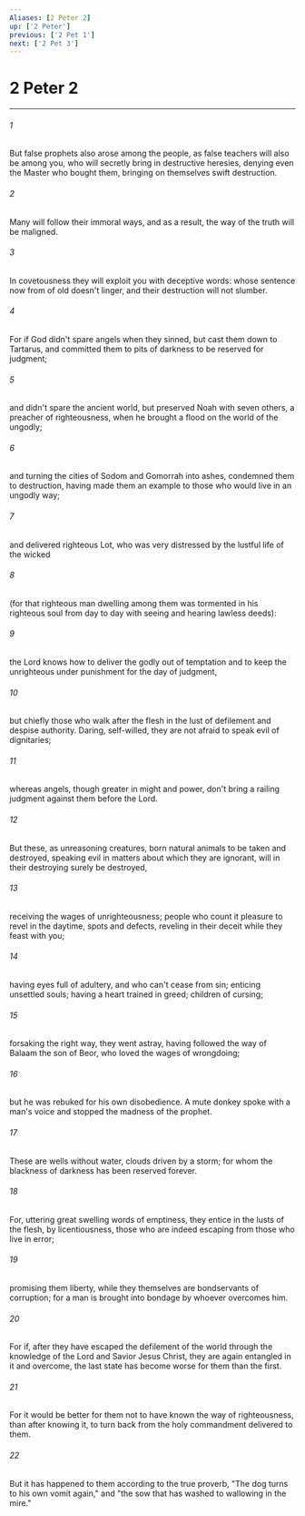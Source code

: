 ```yaml
---
Aliases: [2 Peter 2]
up: ['2 Peter']
previous: ['2 Pet 1']
next: ['2 Pet 3']
---
```

# 2 Peter 2
***





###### 1 

But false prophets also arose among the people, as false teachers will also be among you, who will secretly bring in destructive heresies, denying even the Master who bought them, bringing on themselves swift destruction. 



###### 2 

Many will follow their immoral ways, and as a result, the way of the truth will be maligned. 



###### 3 

In covetousness they will exploit you with deceptive words: whose sentence now from of old doesn't linger, and their destruction will not slumber. 



###### 4 

For if God didn't spare angels when they sinned, but cast them down to Tartarus, and committed them to pits of darkness to be reserved for judgment; 



###### 5 

and didn't spare the ancient world, but preserved Noah with seven others, a preacher of righteousness, when he brought a flood on the world of the ungodly; 



###### 6 

and turning the cities of Sodom and Gomorrah into ashes, condemned them to destruction, having made them an example to those who would live in an ungodly way; 



###### 7 

and delivered righteous Lot, who was very distressed by the lustful life of the wicked 



###### 8 

(for that righteous man dwelling among them was tormented in his righteous soul from day to day with seeing and hearing lawless deeds): 



###### 9 

the Lord knows how to deliver the godly out of temptation and to keep the unrighteous under punishment for the day of judgment, 



###### 10 

but chiefly those who walk after the flesh in the lust of defilement and despise authority. Daring, self-willed, they are not afraid to speak evil of dignitaries; 



###### 11 

whereas angels, though greater in might and power, don't bring a railing judgment against them before the Lord. 



###### 12 

But these, as unreasoning creatures, born natural animals to be taken and destroyed, speaking evil in matters about which they are ignorant, will in their destroying surely be destroyed, 



###### 13 

receiving the wages of unrighteousness; people who count it pleasure to revel in the daytime, spots and defects, reveling in their deceit while they feast with you; 



###### 14 

having eyes full of adultery, and who can't cease from sin; enticing unsettled souls; having a heart trained in greed; children of cursing; 



###### 15 

forsaking the right way, they went astray, having followed the way of Balaam the son of Beor, who loved the wages of wrongdoing; 



###### 16 

but he was rebuked for his own disobedience. A mute donkey spoke with a man's voice and stopped the madness of the prophet. 



###### 17 

These are wells without water, clouds driven by a storm; for whom the blackness of darkness has been reserved forever. 



###### 18 

For, uttering great swelling words of emptiness, they entice in the lusts of the flesh, by licentiousness, those who are indeed escaping from those who live in error; 



###### 19 

promising them liberty, while they themselves are bondservants of corruption; for a man is brought into bondage by whoever overcomes him. 



###### 20 

For if, after they have escaped the defilement of the world through the knowledge of the Lord and Savior Jesus Christ, they are again entangled in it and overcome, the last state has become worse for them than the first. 



###### 21 

For it would be better for them not to have known the way of righteousness, than after knowing it, to turn back from the holy commandment delivered to them. 



###### 22 

But it has happened to them according to the true proverb, "The dog turns to his own vomit again," and "the sow that has washed to wallowing in the mire."
